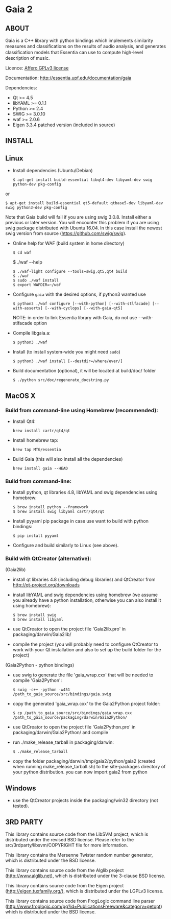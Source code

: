 Gaia 2
======

ABOUT
-----

Gaia is a C++ library with python bindings which implements similarity measures and classiﬁcations on the results of audio analysis, and generates classiﬁcation models that Essentia can use to compute high-level description of music. 

Licence: [Affero GPLv3 license](http://www.gnu.org/licenses/agpl.html)

Documentation: http://essentia.upf.edu/documentation/gaia 


Dependencies:

  * Qt >= 4.5
  * libYAML >= 0.1.1
  * Python >= 2.4
  * SWIG >= 3.0.10
  * waf >= 2.0.6
  * Eigen 3.3.4 patched version (included in source)


INSTALL
-------

## Linux

- Install dependencies (Ubuntu/Debian)
   ```
   $ apt-get install build-essential libqt4-dev libyaml-dev swig python-dev pkg-config 
   ```
or
   ```
   $ apt-get install build-essential qt5-default qtbase5-dev libyaml-dev swig python3-dev pkg-config
   ```

   Note that Gaia build will fail if you are using swig 3.0.8. Install either a previous or later version. You will encounter this problem if you are using swig package distributed with Ubuntu 16.04. In this case install the newest swig version from source (https://github.com/swig/swig).


- Online help for WAF (build system in home directory)
   ```
   $ cd waf
   ```
   $ ./waf --help
   ```
   $ ./waf-light configure --tools=swig,qt5,qt4 build
   $ ./waf
   $ sudo ./waf install
   $ export WAFDIR=~/waf
   ```

- Configure `gaia` with the desired options, if python3 wanted use
    ```
    $ python3 ./waf configure [--with-python] [--with-stlfacade] [--with-asserts] [--with-cyclops] [--with-gaia-qt5]
    ```
    NOTE: in order to link Essentia library with Gaia, do not use --with-stlfacade option

- Compile libgaia.a:
    ```
    $ python3 ./waf
    ```
    
- Install (to install system-wide you might need ```sudo```)
    ```
    $ python3 ./waf install [--destdir=/where/ever/]
    ```
    
- Build documentation (optional), it will be located at build/doc/ folder
    ```
    $ ./python src/doc/regenerate_docstring.py
    ```

## MacOS X

### Build from command-line using Homebrew (recommended):
- Install Qt4:
    ```
    brew install cartr/qt4/qt
    ```

- Install homebrew tap:
    ```
    brew tap MTG/essentia
    ```

- Build Gaia (this will also install all the dependencies)

    ```
    brew install gaia --HEAD
    ```

### Build from command-line:

- Install python, qt libraries 4.8, libYAML and swig dependencies using homebrew:	
    ```
    $ brew install python --framework
    $ brew install swig libyaml cartr/qt4/qt
    ```

- Install pyyaml pip package in case use want to build with python bindings:
    ```
    $ pip install pyyaml
    ```
    
- Configure and build similarly to Linux (see above).


### Build with QtCreator (alternative):

(Gaia2lib)

- install qt libraries 4.8 (including debug libraries) and QtCreator from http://qt-project.org/downloads

- install libYAML and swig dependencies using homebrew (we assume you already have a python 
  installation, otherwise you can also install it using homebrew):
    ```
    $ brew install swig
    $ brew install libyaml
    ```

- use QtCreator to open the project file 'Gaia2lib.pro' in packaging/darwin/Gaia2lib/

- compile the project (you will probably need to configure QtCreator to work with your Qt 
  installation and also to set up the build folder for the project)

(Gaia2Python - python bindings)

- use swig to generate the file 'gaia_wrap.cxx' that will be needed to compile 'Gaia2Python':
    ```
    $ swig -c++ -python -w451 /path_to_gaia_source/src/bindings/gaia.swig 
    ```

- copy the generated 'gaia_wrap.cxx' to the Gaia2Python project folder:
    ```
    $ cp /path_to_gaia_source/src/bindings/gaia_wrap.cxx /path_to_gaia_source/packaging/darwin/Gaia2Python/
    ```
    
- use QtCreator to open the project file 'Gaia2Python.pro' in packaging/darwin/Gaia2Python/ and compile

- run ./make_release_tarball in packaging/darwin:
    ```
    $ ./make_release_tarball
    ```

- copy the folder packaging/darwin/tmp/gaia2/python/gaia2 (created when running make_release_tarball.sh) 
  to the site-packages directory of your python distribution. you can now import gaia2 from python


## Windows

- use the QtCreator projects inside the packaging/win32 directory (not tested).



3RD PARTY
---------

This library contains source code from the LibSVM project, which is distributed
under the revised BSD license.
Please refer to the src/3rdparty/libsvm/COPYRIGHT file for more information.

This library contains the Mersenne Twister random number generator, which
is distributed under the BSD license.

This library contains source code from the Alglib project (http://www.alglib.net),
which is distributed under the 3-clause BSD license.

This library contains source code from the Eigen project (http://eigen.tuxfamily.org/),
which is distributed under the LGPLv3 license.

This library contains source code from FrogLogic command line parser
(http://www.froglogic.com/pg?id=PublicationsFreeware&category=getopt)
which is distributed under the BSD license.

